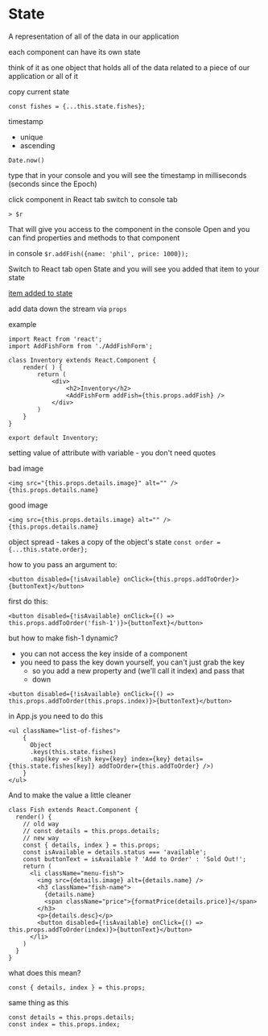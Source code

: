 # State

A representation of all of the data in our application

each component can have its own state

think of it as one object that holds all of the data related to a piece of our application or all of it 

copy current state
```
const fishes = {...this.state.fishes};
```

timestamp
* unique
* ascending

`Date.now()`

type that in your console and you will see the timestamp in milliseconds
(seconds since the Epoch)

click component in React tab
switch to console tab
```
> $r
```

That will give you access to the component in the console
Open and you can find properties and methods to that component

in console
`$r.addFish({name: 'phil', price: 1000});`

Switch to React tab
open State and you will see you added that item to your state

[item added to state](https://i.imgur.com/Ce7765E.png)

add data down the stream via `props`

example

```
import React from 'react';
import AddFishForm from './AddFishForm';

class Inventory extends React.Component {
    render( ) {
        return (
            <div>
                <h2>Inventory</h2>
                <AddFishForm addFish={this.props.addFish} />
            </div>
        )
    }
}

export default Inventory;
```

setting value of attribute with variable - you don't need quotes

bad image

```
<img src="{this.props.details.image}" alt="" />
{this.props.details.name}
```

good image

```
<img src={this.props.details.image} alt="" />
{this.props.details.name}
```

object spread - takes a copy of the object's state
`const order = {...this.state.order};`

how to you pass an argument to:

```
<button disabled={!isAvailable} onClick={this.props.addToOrder}>{buttonText}</button>
```

first do this:

```
<button disabled={!isAvailable} onClick={() => this.props.addToOrder('fish-1')}>{buttonText}</button>
```

but how to make fish-1 dynamic?
* you can not access the key inside of a component
* you need to pass the key down yourself, you can't just grab the key
    - so you add a new property and (we'll call it index) and pass that
    - down

```
<button disabled={!isAvailable} onClick={() => this.props.addToOrder(this.props.index)}>{buttonText}</button>
```

in App.js you need to do this

```
<ul className="list-of-fishes">
    {
      Object
      .keys(this.state.fishes)
      .map(key => <Fish key={key} index={key} details={this.state.fishes[key]} addToOrder={this.addToOrder} />)
    }
</ul>
```

And to make the value a little cleaner

```
class Fish extends React.Component {
  render() {
    // old way
    // const details = this.props.details;
    // new way
    const { details, index } = this.props;
    const isAvailable = details.status === 'available';
    const buttonText = isAvailable ? 'Add to Order' : 'Sold Out!';
    return (
      <li className="menu-fish">
        <img src={details.image} alt={details.name} />
        <h3 className="fish-name">
          {details.name}
          <span className="price">{formatPrice(details.price)}</span>
        </h3>
        <p>{details.desc}</p>
        <button disabled={!isAvailable} onClick={() => this.props.addToOrder(index)}>{buttonText}</button>
      </li>
    )
  }
}
```


what does this mean?

```
const { details, index } = this.props;
```

same thing as this

```
const details = this.props.details;
const index = this.props.index;
```

